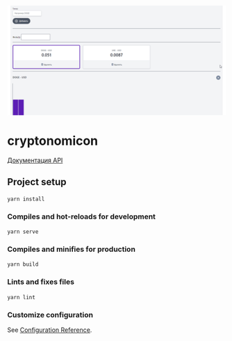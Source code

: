 ![screenshot](https://github.com/some-yummy-nick/vue-cryptonomicon/blob/master/vue-cryptonomicon.png)

# cryptonomicon
[Документация API](https://min-api.cryptocompare.com/documentation)

## Project setup
```
yarn install
```

### Compiles and hot-reloads for development
```
yarn serve
```

### Compiles and minifies for production
```
yarn build
```

### Lints and fixes files
```
yarn lint
```

### Customize configuration
See [Configuration Reference](https://cli.vuejs.org/config/).
